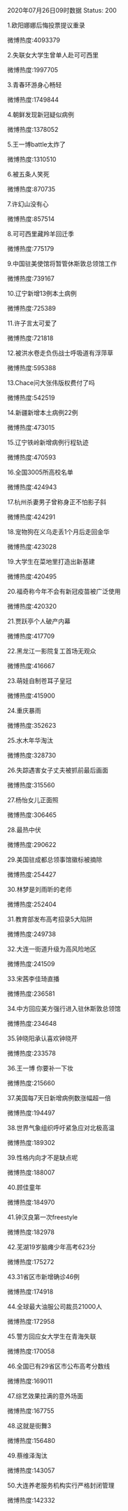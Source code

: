 2020年07月26日09时数据
Status: 200

1.欧阳娜娜后悔投票提议重录

微博热度:4093379

2.失联女大学生曾单人赴可可西里

微博热度:1997705

3.青春环游身心畅轻

微博热度:1749844

4.朝鲜发现新冠疑似病例

微博热度:1378052

5.王一博battle太炸了

微博热度:1310510

6.被五条人笑死

微博热度:870735

7.许幻山没有心

微博热度:857514

8.可可西里藏羚羊回迁季

微博热度:775179

9.中国驻美使馆将暂管休斯敦总领馆工作

微博热度:739167

10.辽宁新增13例本土病例

微博热度:725389

11.许子言太可爱了

微博热度:721818

12.被洪水卷走负伤战士呼吸道有浮萍草

微博热度:595388

13.Chace问大张伟版权费付了吗

微博热度:542519

14.新疆新增本土病例22例

微博热度:473015

15.辽宁铁岭新增病例行程轨迹

微博热度:470593

16.全国3005所高校名单

微博热度:424943

17.杭州杀妻男子曾称身正不怕影子斜

微博热度:424291

18.宠物狗在义乌走丢1个月后走回金华

微博热度:423028

19.大学生在菜地里打造出新基建

微博热度:420495

20.福奇称今年不会有新冠疫苗被广泛使用

微博热度:420320

21.贾跃亭个人破产内幕

微博热度:417709

22.黑龙江一影院复工首场无观众

微博热度:416667

23.萌娃自制苍耳子皇冠

微博热度:415900

24.重庆暴雨

微博热度:352623

25.水木年华淘汰

微博热度:328730

26.失踪遇害女子丈夫被抓前最后画面

微博热度:315560

27.杨怡女儿正面照

微博热度:306465

28.最热中伏

微博热度:290622

29.美国驻成都总领事馆徽标被摘除

微博热度:254427

30.林梦是刘雨昕的老师

微博热度:252404

31.教育部发布高考招录5大陷阱

微博热度:249738

32.大连一街道升级为高风险地区

微博热度:241509

33.宋茜李佳琦直播

微博热度:236581

34.中方回应美方强行进入驻休斯敦总领馆

微博热度:234648

35.钟晓阳承认喜欢钟晓芹

微博热度:233578

36.王一博 你要补一下妆

微博热度:215660

37.美国每7天日新增病例数涨幅超一倍

微博热度:194497

38.世界气象组织呼吁紧急应对北极高温

微博热度:189302

39.性格内向才不是缺点呢

微博热度:188007

40.顾佳童年

微博热度:184970

41.钟汉良第一次freestyle

微博热度:182978

42.芜湖19岁脑瘫少年高考623分

微博热度:175272

43.31省区市新增确诊46例

微博热度:174918

44.全球最大油服公司裁员21000人

微博热度:172958

45.警方回应女大学生在青海失联

微博热度:170058

46.全国已有29省区市公布高考分数线

微博热度:169011

47.综艺效果拉满的意外场面

微博热度:167755

48.这就是街舞3

微博热度:156480

49.蔡维泽淘汰

微博热度:143057

50.大连养老服务机构实行严格封闭管理

微博热度:142332

